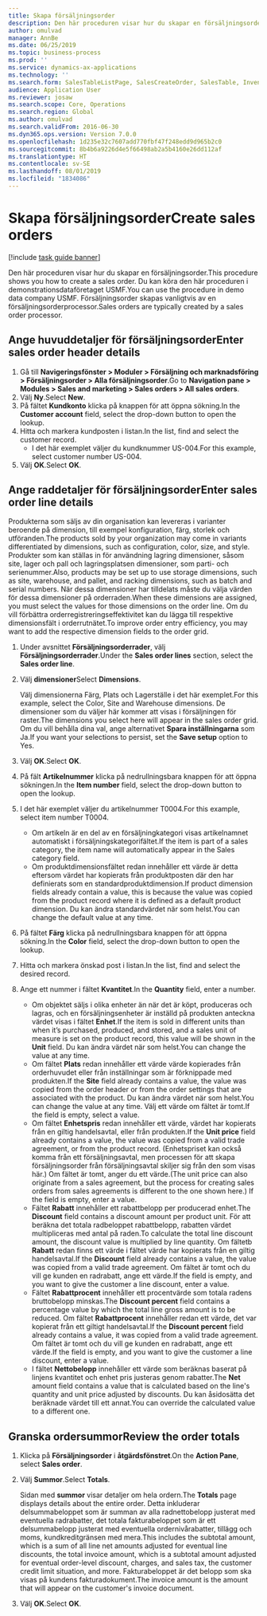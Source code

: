 ```yaml
---
title: Skapa försäljningsorder
description: Den här proceduren visar hur du skapar en försäljningsorder.
author: omulvad
manager: AnnBe
ms.date: 06/25/2019
ms.topic: business-process
ms.prod: ''
ms.service: dynamics-ax-applications
ms.technology: ''
ms.search.form: SalesTableListPage, SalesCreateOrder, SalesTable, InventDimParmFixed, InventProductDimensionLookup, SalesTotals
audience: Application User
ms.reviewer: josaw
ms.search.scope: Core, Operations
ms.search.region: Global
ms.author: omulvad
ms.search.validFrom: 2016-06-30
ms.dyn365.ops.version: Version 7.0.0
ms.openlocfilehash: 1d235e32c7607add770fbf47f248edd9d965b2c0
ms.sourcegitcommit: 8b4b6a9226d4e5f66498ab2a5b4160e26dd112af
ms.translationtype: HT
ms.contentlocale: sv-SE
ms.lasthandoff: 08/01/2019
ms.locfileid: "1834086"
---
```

# <a name="create-sales-orders"></a><span data-ttu-id="a2c44-103">Skapa försäljningsorder</span><span class="sxs-lookup"><span data-stu-id="a2c44-103">Create sales orders</span></span>

[!include [task guide banner](../../includes/task-guide-banner.md)]

<span data-ttu-id="a2c44-104">Den här proceduren visar hur du skapar en försäljningsorder.</span><span class="sxs-lookup"><span data-stu-id="a2c44-104">This procedure shows you how to create a sales order.</span></span> <span data-ttu-id="a2c44-105">Du kan köra den här proceduren i demonstrationsdataföretaget USMF.</span><span class="sxs-lookup"><span data-stu-id="a2c44-105">You can use the procedure in demo data company USMF.</span></span> <span data-ttu-id="a2c44-106">Försäljningsorder skapas vanligtvis av en försäljningsorderprocessor.</span><span class="sxs-lookup"><span data-stu-id="a2c44-106">Sales orders are typically created by a sales order processor.</span></span> 

## <a name="enter-sales-order-header-details"></a><span data-ttu-id="a2c44-107">Ange huvuddetaljer för försäljningsorder</span><span class="sxs-lookup"><span data-stu-id="a2c44-107">Enter sales order header details</span></span>
1. <span data-ttu-id="a2c44-108">Gå till **Navigeringsfönster > Moduler > Försäljning och marknadsföring > Försäljningsorder > Alla försäljningsorder**.</span><span class="sxs-lookup"><span data-stu-id="a2c44-108">Go to **Navigation pane > Modules > Sales and marketing > Sales orders > All sales orders**.</span></span>
2. <span data-ttu-id="a2c44-109">Välj **Ny**.</span><span class="sxs-lookup"><span data-stu-id="a2c44-109">Select **New**.</span></span>
3. <span data-ttu-id="a2c44-110">På fältet **Kundkonto** klicka på knappen för att öppna sökning.</span><span class="sxs-lookup"><span data-stu-id="a2c44-110">In the **Customer account** field, select the drop-down button to open the lookup.</span></span>
4. <span data-ttu-id="a2c44-111">Hitta och markera kundposten i listan.</span><span class="sxs-lookup"><span data-stu-id="a2c44-111">In the list, find and select the customer record.</span></span>
    - <span data-ttu-id="a2c44-112">I det här exemplet väljer du kundknummer US-004.</span><span class="sxs-lookup"><span data-stu-id="a2c44-112">For this example, select customer number US-004.</span></span>  
5. <span data-ttu-id="a2c44-113">Välj **OK**.</span><span class="sxs-lookup"><span data-stu-id="a2c44-113">Select **OK**.</span></span>

## <a name="enter-sales-order-line-details"></a><span data-ttu-id="a2c44-114">Ange raddetaljer för försäljningsorder</span><span class="sxs-lookup"><span data-stu-id="a2c44-114">Enter sales order line details</span></span>
    
<span data-ttu-id="a2c44-115">Produkterna som säljs av din organisation kan levereras i varianter beroende på dimension, till exempel konfiguration, färg, storlek och utföranden.</span><span class="sxs-lookup"><span data-stu-id="a2c44-115">The products sold by your organization may come in variants differentiated by dimensions, such as configuration, color, size, and style.</span></span> <span data-ttu-id="a2c44-116">Produkter som kan ställas in för användning lagring dimensioner, såsom site, lager och pall och lagringsplatsen dimensioner, som parti- och serienummer.</span><span class="sxs-lookup"><span data-stu-id="a2c44-116">Also, products may be set up to use storage dimensions, such as site, warehouse, and pallet, and racking dimensions, such as batch and serial numbers.</span></span> <span data-ttu-id="a2c44-117">När dessa dimensioner har tilldelats måste du välja värden för dessa dimensioner på orderraden.</span><span class="sxs-lookup"><span data-stu-id="a2c44-117">When these dimensions are assigned, you must select the values for those dimensions on the order line.</span></span> <span data-ttu-id="a2c44-118">Om du vill förbättra orderregistreringseffektivitet kan du lägga till respektive dimensionsfält i orderrutnätet.</span><span class="sxs-lookup"><span data-stu-id="a2c44-118">To improve order entry efficiency, you may want to add the respective dimension fields to the order grid.</span></span>
    
1. <span data-ttu-id="a2c44-119">Under avsnittet **Försäljningsorderrader**, välj **Försäljningsorderrader**.</span><span class="sxs-lookup"><span data-stu-id="a2c44-119">Under the **Sales order lines** section, select the **Sales order line**.</span></span>
2. <span data-ttu-id="a2c44-120">Välj **dimensioner**</span><span class="sxs-lookup"><span data-stu-id="a2c44-120">Select **Dimensions**.</span></span>
    
    <span data-ttu-id="a2c44-121">Välj dimensionerna Färg, Plats och Lagerställe i det här exemplet.</span><span class="sxs-lookup"><span data-stu-id="a2c44-121">For this example, select the Color, Site and Warehouse dimensions.</span></span> <span data-ttu-id="a2c44-122">De dimensioner som du väljer här kommer att visas i försäljningen för raster.</span><span class="sxs-lookup"><span data-stu-id="a2c44-122">The dimensions you select here will appear in the sales order grid.</span></span> <span data-ttu-id="a2c44-123">Om du vill behålla dina val, ange alternativet **Spara inställningarna** som Ja.</span><span class="sxs-lookup"><span data-stu-id="a2c44-123">If you want your selections to persist, set the **Save setup** option to Yes.</span></span>
    
3. <span data-ttu-id="a2c44-124">Välj **OK**.</span><span class="sxs-lookup"><span data-stu-id="a2c44-124">Select **OK**.</span></span>
4. <span data-ttu-id="a2c44-125">På fält **Artikelnummer** klicka på nedrullningsbara knappen för att öppna sökningen.</span><span class="sxs-lookup"><span data-stu-id="a2c44-125">In the **Item number** field, select the drop-down button to open the lookup.</span></span>
5. <span data-ttu-id="a2c44-126">I det här exemplet väljer du artikelnummer T0004.</span><span class="sxs-lookup"><span data-stu-id="a2c44-126">For this example, select item number T0004.</span></span>
    - <span data-ttu-id="a2c44-127">Om artikeln är en del av en försäljningkategori visas artikelnamnet automatiskt i försäljningskategorifältet.</span><span class="sxs-lookup"><span data-stu-id="a2c44-127">If the item is part of a sales category, the item name will automatically appear in the Sales category field.</span></span>  
    - <span data-ttu-id="a2c44-128">Om produktdimensionsfältet redan innehåller ett värde är detta eftersom värdet har kopierats från produktposten där den har definierats som en standardproduktdimension.</span><span class="sxs-lookup"><span data-stu-id="a2c44-128">If product dimension fields already contain a value, this is because the value was copied from the product record where it is defined as a default product dimension.</span></span> <span data-ttu-id="a2c44-129">Du kan ändra standardvärdet när som helst.</span><span class="sxs-lookup"><span data-stu-id="a2c44-129">You can change the default value at any time.</span></span>   
6. <span data-ttu-id="a2c44-130">På fältet **Färg** klicka på nedrullningsbara knappen för att öppna sökning.</span><span class="sxs-lookup"><span data-stu-id="a2c44-130">In the **Color** field, select the drop-down button to open the lookup.</span></span>
7. <span data-ttu-id="a2c44-131">Hitta och markera önskad post i listan.</span><span class="sxs-lookup"><span data-stu-id="a2c44-131">In the list, find and select the desired record.</span></span>
8. <span data-ttu-id="a2c44-132">Ange ett nummer i fältet **Kvantitet**.</span><span class="sxs-lookup"><span data-stu-id="a2c44-132">In the **Quantity** field, enter a number.</span></span>
    - <span data-ttu-id="a2c44-133">Om objektet säljs i olika enheter än när det är köpt, produceras och lagras, och en försäljningsenheter är inställd på produkten anteckna värdet visas i fältet **Enhet**.</span><span class="sxs-lookup"><span data-stu-id="a2c44-133">If the item is sold in different units than when it’s purchased, produced, and stored, and a sales unit of measure is set on the product record, this value will be shown in the **Unit** field.</span></span> <span data-ttu-id="a2c44-134">Du kan ändra värdet när som helst.</span><span class="sxs-lookup"><span data-stu-id="a2c44-134">You can change the value at any time.</span></span>   
    - <span data-ttu-id="a2c44-135">Om fältet **Plats** redan innehåller ett värde värde kopierades från orderhuvudet eller från inställningar som är förknippade med produkten.</span><span class="sxs-lookup"><span data-stu-id="a2c44-135">If the **Site** field already contains a value, the value was copied from the order header or from the order settings that are associated with the product.</span></span> <span data-ttu-id="a2c44-136">Du kan ändra värdet när som helst.</span><span class="sxs-lookup"><span data-stu-id="a2c44-136">You can change the value at any time.</span></span> <span data-ttu-id="a2c44-137">Välj ett värde om fältet är tomt.</span><span class="sxs-lookup"><span data-stu-id="a2c44-137">If the field is empty, select a value.</span></span>   
    - <span data-ttu-id="a2c44-138">Om fältet **Enhetspris** redan innehåller ett värde, värdet har kopierats från en giltig handelsavtal, eller från produkten.</span><span class="sxs-lookup"><span data-stu-id="a2c44-138">If the **Unit price** field already contains a value, the value was copied from a valid trade agreement, or from the product record.</span></span> <span data-ttu-id="a2c44-139">(Enhetspriset kan också komma från ett försäljningsavtal, men processen för att skapa försäljningsorder från försäljningsavtal skiljer sig från den som visas här.) Om fältet är tomt, anger du ett värde.</span><span class="sxs-lookup"><span data-stu-id="a2c44-139">(The unit price can also originate from a sales agreement, but the process for creating sales orders from sales agreements is different to the one shown here.) If the field is empty, enter a value.</span></span>   
    - <span data-ttu-id="a2c44-140">Fältet **Rabatt** innehåller ett rabattbelopp per producerad enhet.</span><span class="sxs-lookup"><span data-stu-id="a2c44-140">The **Discount** field contains a discount amount per product unit.</span></span> <span data-ttu-id="a2c44-141">För att beräkna det totala radbeloppet rabattbelopp, rabatten värdet multipliceras med antal på raden.</span><span class="sxs-lookup"><span data-stu-id="a2c44-141">To calculate the total line discount amount, the discount value is multiplied by line quantity.</span></span> <span data-ttu-id="a2c44-142">Om fältetb **Rabatt** redan finns ett värde i fältet värde har kopierats från en giltig handelsavtal.</span><span class="sxs-lookup"><span data-stu-id="a2c44-142">If the **Discount** field already contains a value, the value was copied from a valid trade agreement.</span></span> <span data-ttu-id="a2c44-143">Om fältet är tomt och du vill ge kunden en radrabatt, ange ett värde.</span><span class="sxs-lookup"><span data-stu-id="a2c44-143">If the field is empty, and you want to give the customer a line discount, enter a value.</span></span>  
    - <span data-ttu-id="a2c44-144">Fältet **Rabattprocent** innehåller ett procentvärde som totala radens bruttobelopp minskas.</span><span class="sxs-lookup"><span data-stu-id="a2c44-144">The **Discount percent** field contains a percentage value by which the total line gross amount is to be reduced.</span></span>  <span data-ttu-id="a2c44-145">Om fältet **Rabattprocent** innehåller redan ett värde, det var kopierat från ett giltigt handelsavtal.</span><span class="sxs-lookup"><span data-stu-id="a2c44-145">If the **Discount percent** field already contains a value, it was copied from a valid trade agreement.</span></span> <span data-ttu-id="a2c44-146">Om fältet är tomt och du vill ge kunden en radrabatt, ange ett värde.</span><span class="sxs-lookup"><span data-stu-id="a2c44-146">If the field is empty, and you want to give the customer a line discount, enter a value.</span></span> 
    - <span data-ttu-id="a2c44-147">I fältet **Nettobelopp** innehåller ett värde som beräknas baserat på linjens kvantitet och enhet pris justeras genom rabatter.</span><span class="sxs-lookup"><span data-stu-id="a2c44-147">The **Net** amount field contains a value that is calculated based on the line's quantity and unit price adjusted by discounts.</span></span>  <span data-ttu-id="a2c44-148">Du kan åsidosätta det beräknade värdet till ett annat.</span><span class="sxs-lookup"><span data-stu-id="a2c44-148">You can override the calculated value to a different one.</span></span>  

## <a name="review-the-order-totals"></a><span data-ttu-id="a2c44-149">Granska ordersummor</span><span class="sxs-lookup"><span data-stu-id="a2c44-149">Review the order totals</span></span>
1. <span data-ttu-id="a2c44-150">Klicka på **Försäljningsorder** i **åtgärdsfönstret**.</span><span class="sxs-lookup"><span data-stu-id="a2c44-150">On the **Action Pane**, select **Sales order**.</span></span>
2. <span data-ttu-id="a2c44-151">Välj **Summor**.</span><span class="sxs-lookup"><span data-stu-id="a2c44-151">Select **Totals**.</span></span>
    
    <span data-ttu-id="a2c44-152">Sidan med **summor** visar detaljer om hela ordern.</span><span class="sxs-lookup"><span data-stu-id="a2c44-152">The **Totals** page displays details about the entire order.</span></span> <span data-ttu-id="a2c44-153">Detta inkluderar delsummabeloppet som är summan av alla radnettobelopp justerat med eventuella radrabatter, det totala fakturabeloppet som är ett delsummabelopp justerat med eventuella ordernivårabatter, tillägg och moms, kundkreditgränsen med mera.</span><span class="sxs-lookup"><span data-stu-id="a2c44-153">This includes the subtotal amount, which is a sum of all line net amounts adjusted for eventual line discounts, the total invoice amount, which is a subtotal amount adjusted for eventual order-level discount, charges, and sales tax, the customer credit limit situation, and more.</span></span> <span data-ttu-id="a2c44-154">Fakturabeloppet är det belopp som ska visas på kundens fakturadokument.</span><span class="sxs-lookup"><span data-stu-id="a2c44-154">The invoice amount is the amount that will appear on the customer's invoice document.</span></span>  
    
3. <span data-ttu-id="a2c44-155">Välj **OK**.</span><span class="sxs-lookup"><span data-stu-id="a2c44-155">Select **OK**.</span></span>
